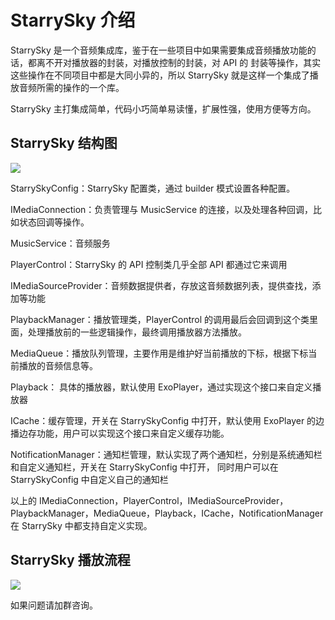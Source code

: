 # StarrySky 介绍

StarrySky 是一个音频集成库，鉴于在一些项目中如果需要集成音频播放功能的话，都离不开对播放器的封装，对播放控制的封装，对 API 的
封装等操作，其实这些操作在不同项目中都是大同小异的，所以 StarrySky 就是这样一个集成了播放音频所需的操作的一个库。

StarrySky 主打集成简单，代码小巧简单易读懂，扩展性强，使用方便等方向。

## StarrySky 结构图

<img src="https://raw.githubusercontent.com/lizixian18/MusicLibrary/StarrySkyJava/art/StarrySky结构图.png">

StarrySkyConfig：StarrySky 配置类，通过 builder 模式设置各种配置。

IMediaConnection：负责管理与 MusicService 的连接，以及处理各种回调，比如状态回调等操作。

MusicService：音频服务

PlayerControl：StarrySky 的 API 控制类几乎全部 API 都通过它来调用

IMediaSourceProvider：音频数据提供者，存放这音频数据列表，提供查找，添加等功能

PlaybackManager：播放管理类，PlayerControl 的调用最后会回调到这个类里面，处理播放前的一些逻辑操作，最终调用播放器方法播放。

MediaQueue：播放队列管理，主要作用是维护好当前播放的下标，根据下标当前播放的音频信息等。

Playback： 具体的播放器，默认使用 ExoPlayer，通过实现这个接口来自定义播放器

ICache：缓存管理，开关在 StarrySkyConfig 中打开，默认使用 ExoPlayer 的边播边存功能，用户可以实现这个接口来自定义缓存功能。

NotificationManager：通知栏管理，默认实现了两个通知栏，分别是系统通知栏和自定义通知栏，开关在 StarrySkyConfig 中打开，
同时用户可以在 StarrySkyConfig 中自定义自己的通知栏

以上的 IMediaConnection，PlayerControl，IMediaSourceProvider，PlaybackManager，MediaQueue，Playback，ICache，NotificationManager
 在 StarrySky 中都支持自定义实现。

## StarrySky 播放流程

<img src="https://raw.githubusercontent.com/lizixian18/MusicLibrary/StarrySkyJava/art/StarrySky播放流程.png">

 
如果问题请加群咨询。